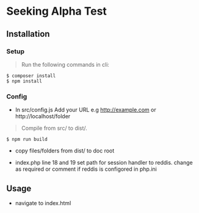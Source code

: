 # Seeking Alpha Test

## Installation

### Setup

> Run the following commands in cli:

```shell
$ composer install
$ npm install
```

### Config

- In src/config.js Add your URL e.g http://example.com  or http://localhost/folder

> Compile from src/ to dist/.

```shell
$ npm run build
```

- copy files/folders from dist/  to doc root

- index.php line 18 and 19 set path for session handler to reddis. change as required or comment if reddis is configored in php.ini


## Usage

- navigate to index.html
